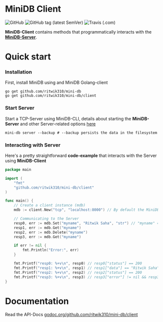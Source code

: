 # MiniDB Client

![GitHub](https://img.shields.io/github/license/ritwik310/mini-db.svg)
![GitHub tag (latest SemVer)](https://img.shields.io/github/tag/ritwik310/mini-db.svg)
![Travis (.com)](https://img.shields.io/travis/com/ritwik310/mini-db.svg)

**MiniDB-Client** contains methods that programmatically interacts with the [**MiniDB-Server**](https://github.com/ritwik310/mini-db/#mini-db).

# Quick start

### Installation

First, install MiniDB using and MiniDB Golang-client

```shell
go get github.com/ritwik310/mini-db
go get github.com/ritwik310/mini-db/client
```

### Start Server

Start a TCP-Server using MiniDB-CLI, details about starting the **MiniDB-Server** and other Server-related options [here](https://github.com/ritwik310/mini-db)

```shell
mini-db server --backup # --backup persists the data in the filesystem
```

### Interacting with Server

Here's a pretty straightforward **code-example** that interacts with the Server using **MiniDB-Client**

```go
package main

import (
    "fmt"
    "github.com/ritwik310/mini-db/client"
)

func main() {
    // Create a client instance (mdb)
    mdb := client.New("tcp", "localhost:8000") // By default the MiniDB-Server listens on Port-8000

    // Communicating to the Server
    resp0, err := mdb.Set("myname", "Ritwik Saha", "str") // "myname" => key, "Ritwik Saha" => value, "str" => data-type
    resp1, err := mdb.Get("myname")
    resp2, err := mdb.Delete("myname")
    resp3, err := mdb.Get("myname")

    if err != nil {
        fmt.Println("Error:", err)
    }

    fmt.Printf("resp0: %+v\n", resp0) // resp0["status"] == 200
    fmt.Printf("resp1: %+v\n", resp1) // resp1["data"] == "Ritwik Saha"
    fmt.Printf("resp2: %+v\n", resp2) // resp2["status"] == 200
    fmt.Printf("resp3: %+v\n", resp3) // resp3["error"] != nil && resp3["status"] == 400
}

```

# Documentation

Read the API-Docs [godoc.org/github.com/ritwik310/mini-db/client](https://godoc.org/github.com/ritwik310/mini-db/client)
